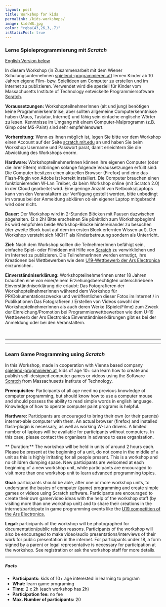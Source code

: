 ```yaml
---
layout: post
title: Workshop for kids
permalink: /kids-workshops/
image: kidsWS.jpg
color: "rgba(43,26,3,.7)"
isStaticPost: true
---
```

### Lerne Spieleprogrammierung mit *Scratch*

[English Version below](#english)

In diesem Workshop (in Zusammenarbeit mit dem Wiener Schulungsunternehmen [spielend-programmieren.at](http://spielend-programmieren.at)) lernen Kinder ab 10 Jahren eigene Film- bzw. Spielideen am Computer zu erstellen und im Internet zu publizieren. Verwendet wird die speziell für Kinder vom Massachusetts Institute of Technology entwickelte Programmiersoftware [Scratch](http://scratch.mit.edu).

<i class="fa fa-cogs" style="color:#03a9f4"></i> **Voraussetzungen:** WorkshopteilnehmerInnen (alt und jung) benötigen keine Programmierkenntnise, aber sollten allgemeine Computerkenntnisse haben (Maus, Tastatur, Internet) und fähig sein einfache englische Wörter zu lesen. Kenntnisse im Umgang mit einem Computer-Malprogramm (z.B. Gimp oder MS-Paint) sind sehr empfehlenswert.

<i class="fa fa-cogs" style="color:#03a9f4"></i> **Vorbereitung:** Wenn es Ihnen möglich ist, legen Sie bitte vor dem Workshop einen Account auf der Seite [scratch.mit.edu](http://scratch.mit.edu) an und haben Sie beim Workshop Username und Passwort parat, damit erleichtern Sie die Abwicklung des Workshops enorm.

<i class="fa fa-desktop" style="color:#03a9f4"></i> **Hardware:** WorkshopteilnehmerInnen können ihre eigenen Computer (oder die ihrer Eltern) mitbringen solange folgende Voraussetzungen erfüllt sind:
Die Computer besitzen einen aktuellen Browser (Firefox) und eine das Flash-Plugin von Adobe ist korrekt installiert.
Die Computer brauchen einen funktionierenden W-Lan Treiber, da beim Workshop online (mit Scratch 2.0) in der Cloud gearbeitet wird.
Eine geringe Anzahl von Netbooks/Laptops kann von den Veranstaltern zur Verfügung gestellt werden, bitte unbedingt im voraus bei der Anmeldung abklären ob ein eigener Laptop mitgebracht wird oder nicht.

<i class="fa fa-clock-o" style="color:#03a9f4"></i> **Dauer:** Der Workshop wird in 2-Stunden Blöcken mit Pausen dazwischen abgehalten. (2 x 2h)
Bitte erscheinen Sie pünktlich zum Workshopbeginn! Es wird empfohlen beide Workshop-Blöcke hintereinander zu besuchen (der zweite Block baut auf dem im ersten Block erlernten Wissen auf).  Der Workshop versteht sich NICHT als Kinderbetreuung sondern als Unterricht.

<i class="fa fa-mortar-board" style="color:#03a9f4"></i> **Ziel:** Nach dem Workshop sollten die TeilnehmerInnen befähigt sein, einfache Spiel- oder Filmideen mit Hilfe von [Scratch](http://scratch.mit.edu) zu verwirklichen und im Internet zu publizieren. Die TeilnehmerInnen werden ermutigt, ihre Kreationen bei Wettbewerben wie dem [U19-Wettbewerb der Ars Electronica](http://90.146.8.18/de/prix/u19/) einzureichen.

<i class="fa fa-bookmark" style="color:#03a9f4"></i> **Einverständniserklärung:** WorkshopteilnehmerInnen unter 18 Jahren brauchen eine von einer/einem Erziehungsberechtigten unterschriebene Einverständniserklärung die erlaubt:
Das Fotografieren der WorkshopteilnehmerInnen während dem Workshop für PR/Dokumentationszwecke und veröffentlichen dieser Fotos im Internet / in Publikationen
Das Fotografieren / Erstellen von Videos sowohl der WorkshopteilnehmerInnen als auch deren Werke (Spiele/Filme) zum Zweck der Einreichung/Promotion bei Programmierwettbewerben wie dem U-19 Wettbewerb der Ars Electronica
Einverständniserklärungen gibt es bei der Anmeldung oder bei den Veranstaltern.

<a name="english"> &nbsp; </a>

<hr/>

<hr/>

### Learn Game Programming using *Scratch*

In this Workshop, made in cooperation with Vienna based company [spielend-progmmieren.at](http://spielend-progmmieren.at), kids of age 10+ can learn how to create and publish self-designed computer games or videos using the Software [Scratch](http://scratch.mit.edu) from Massachusetts Institute of Technology.

<i class="fa fa-cogs" style="color:#03a9f4"></i> **Prerequisites:** Participants of all age need no previous knowledge of computer programming, but should know how to use a computer mouse and should possess the ability to read simple words in english language. Knowledge of how to operate computer paint programs is helpful.

<i class="fa fa-desktop" style="color:#03a9f4"></i> **Hardware:** Participants are encouraged to bring their own (or their parents) internet-able computer with them. An actual browser (firefox) and installed flash-plugin is necessary, as well as working W-Lan drivers. A limited number of laptops will be available for participants without computers. In this case, please contact the organisers in advance to ease organisation.

<i class="fa fa-clock-o" style="color:#03a9f4"></i> ** Duration:** The workshop will be held in units of around 2 hours each. Please be present at the beginning of a unit, do not come in the middle of a unit as this is highly irritating for all people present. This is a workshop and no children dumping space. New participants are welcomed at each beginning of a new workshop unit, while participants are encouraged to visit more than one workshop unit to learn advanced programming topics.

<i class="fa fa-mortar-board" style="color:#03a9f4"></i> **Goal:** participants should be able, after one or more workshop units, to understand the basics of computer (game) programming and create simple games or videos using Scratch software. Participants are encouraged to create their own game/video ideas with the help of the workshop staff (by visiting more than one workshop unit) and to share their creations in the internet/participate in game programming events like the [U19 competition of the Ars Electronica.](http://90.146.8.18/de/prix/u19/) 

<i class="fa fa-bookmark" style="color:#03a9f4"></i> **Legal:** participants of the workshop will be photographed for documentation/public relation reasons. Participants of the workshop will also be encouraged to make video/audio presentations/interviews of their work for public presentation in the internet. For participants under 18, a form signed by a parent or legal representative is necessary for participation at the workshop. See registration or ask the workshop staff for more details.

* * *

##### Facts

* <i class="fa fa-user" style="color:#03a9f4"></i> **Participants:** kids of 10+ age interested in learning to program
* <i class="fa fa-question" style="color:#03a9f4"></i> **What:** learn game programing
* <i class="fa fa-users" style="color:#03a9f4"></i> **Time:** 2 x 2h (each workshop has 2h)
* <i class="fa fa-eur" style="color:#03a9f4"></i> **Participation fee:** no fee
* <i class="fa fa-users" style="color:#03a9f4"></i> **Max. Number of participants:** 20
